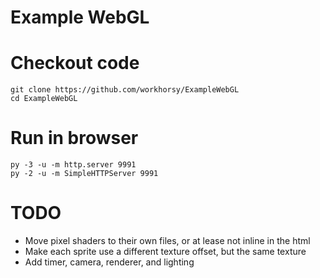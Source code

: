 # Example WebGL

# Checkout code
```
git clone https://github.com/workhorsy/ExampleWebGL
cd ExampleWebGL
```

# Run in browser
```
py -3 -u -m http.server 9991
py -2 -u -m SimpleHTTPServer 9991
```

# TODO
* Move pixel shaders to their own files, or at lease not inline in the html
* Make each sprite use a different texture offset, but the same texture
* Add timer, camera, renderer, and lighting
